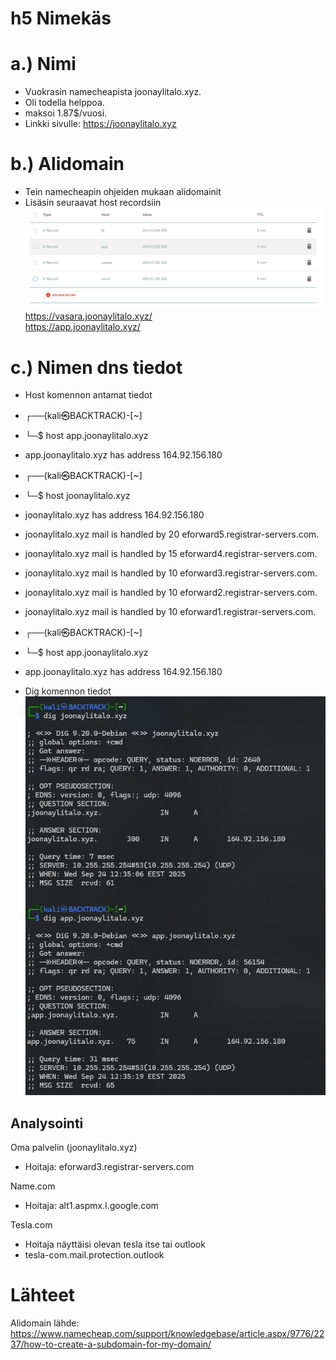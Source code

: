 # h5 Nimekäs

# a.) Nimi
- Vuokrasin namecheapista joonaylitalo.xyz.
- Oli todella helppoa.
- maksoi 1.87$/vuosi.
- Linkki sivulle: https://joonaylitalo.xyz

# b.) Alidomain
- Tein namecheapin ohjeiden mukaan alidomainit
- Lisäsin seuraavat host recordsiin
![Host records](../images/h4-1.png)
https://vasara.joonaylitalo.xyz/<br>
https://app.joonaylitalo.xyz/<br>

# c.) Nimen dns tiedot
- Host komennon antamat tiedot
- ┌──(kali㉿BACKTRACK)-[~]
- └─$ host app.joonaylitalo.xyz
- app.joonaylitalo.xyz has address 164.92.156.180

- ┌──(kali㉿BACKTRACK)-[~]
- └─$ host joonaylitalo.xyz
- joonaylitalo.xyz has address 164.92.156.180
- joonaylitalo.xyz mail is handled by 20 eforward5.registrar-servers.com.
- joonaylitalo.xyz mail is handled by 15 eforward4.registrar-servers.com.
- joonaylitalo.xyz mail is handled by 10 eforward3.registrar-servers.com.
- joonaylitalo.xyz mail is handled by 10 eforward2.registrar-servers.com.
- joonaylitalo.xyz mail is handled by 10 eforward1.registrar-servers.com.

- ┌──(kali㉿BACKTRACK)-[~]
- └─$ host app.joonaylitalo.xyz
- app.joonaylitalo.xyz has address 164.92.156.180

- Dig komennon tiedot
![Dig](../images/h5-2.png)

## Analysointi
Oma palvelin (joonaylitalo.xyz)
- Hoitaja: eforward3.registrar-servers.com

Name.com
- Hoitaja: alt1.aspmx.l.google.com

Tesla.com
- Hoitaja näyttäisi olevan tesla itse tai outlook
- tesla-com.mail.protection.outlook

# Lähteet
Alidomain lähde:
https://www.namecheap.com/support/knowledgebase/article.aspx/9776/2237/how-to-create-a-subdomain-for-my-domain/
